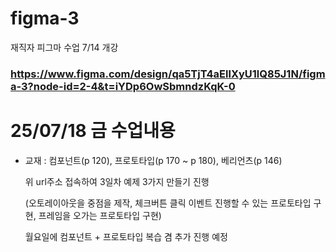# figma-3
재직자 피그마 수업 7/14 개강
### https://www.figma.com/design/qa5TjT4aEllXyU1lQ85J1N/figma-3?node-id=2-4&t=iYDp6OwSbmndzKqK-0

# 25/07/18 금 수업내용
- 교재 : 컴포넌트(p 120), 프로토타입(p 170 ~ p 180), 베리언츠(p 146)

  위 url주소 접속하여 3일차 예제 3가지 만들기 진행

  (오토레이아웃을 중점을 제작, 체크버튼 클릭 이벤트 진행할 수 있는 프로토타입 구현, 프레임을 오가는 프로토타입 구현)

  월요일에 컴포넌트 + 프로토타입 복습 겸 추가 진행 예정

